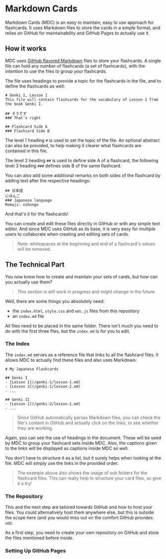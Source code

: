 # Markdown Cards
Markdown Cards (MDC) is an easy to maintain, easy to use approach for flashcards. It uses Markdown files to store the cards in a simple format, and relies on GitHub for maintainability and GitHub Pages to actually use it.

## How it works
MDC uses [GitHub flavored Markdown](https://github.github.com/gfm/) files to store your flashcards. A single file can hold any number of flashcards (a set of flashcards), with the intention to use the files to group your flashcards.

The file uses headings to provide a topic for the flashcards in the file, and to define the flashcards as well:

```
# Genki I, Lesson 1
This file will contain flashcards for the vocabulary of Lesson 1 from the book Genki I.

## そうです
### That's right

## Flashcard Side A
### Flashcard Side B
```

The level 1 heading `#` is used to set the topic of the file. An optional abstract can also be provided, to help making it clearer what flashcards are contained in this file.

The level 2 heading `##` is used to define side A of a flashcard, the following level 3 heading `###` defines side B of the same flashcard.

You can also add some additional remarks on both sides of the flashcard by adding text after the respective headings:

```
## 日本語
にほんご
### Japanese language
Romaji: nihongo
```

And that's it for the flashcards! 

You can create and edit these files directly in GitHub or with any simple text editor. And since MDC uses GitHub as its base, it is very easy for multiple users to collaborate when creating and editing sets of cards.

> Note: whitespaces at the beginning and end of a flashcard's values will be removed.

## The Technical Part
You now know how to create and maintain your sets of cards, but how can you actually use them?

> This section is still work in progress and might change in the future.

Well, there are some things you absolutely need:

- the `index.html`, `style.css` and `mdc.js` files from this repository
- an `index.md` file

All files need to be placed in the same folder. There isn't much you need to do with the first three files, but the `index.md` is for you to edit.

### The Index
The `index.md` serves as a reference file that links to all the flashcard files. It allows MDC to actually find these files and also uses Markdown:

```
# My Japanese Flashcards

## Genki I
- [Lesson 1](/genki-1/lesson-1.md)
- [Lesson 2](/genki-1/lesson-2.md)
- ...

## Genki II
- [Lesson 1](/genki-2/lesson-1.md)
- ...
```

> Since GitHub automatically parses Markdown files, you can check the file's content in GitHub and actually click on the links, to see whether they are working.

Again, you can see the use of headings in the document. These will be used by MDC to group your flashcard sets inside MDC. Also, the captions given to the links will be displayed as captions inside MDC as well.

You don't have to structure it as a list, but it surely helps when looking at the file. MDC will simply use the links in the provided order.

> The example above also shows the usage of sub folders for the flashcard files. This can really help to structure your card files, so give it a try!

### The Repository
This and the next step are tailored towards GitHub and how to host your files. You could alternatively host them anywhere else, but this is outside the scope here (and you would miss out on the comfort GitHub provides us).

As a first step, you need to create your own repository on GitHub and store the files mentioned before inside.

### Setting Up GitHub Pages